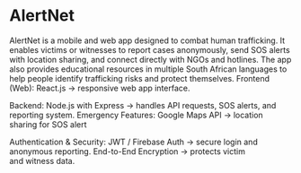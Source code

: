 # AlertNet
AlertNet is a mobile and web app designed to combat human trafficking. It enables victims or witnesses to report cases anonymously, send SOS alerts with location sharing, and connect directly with NGOs and hotlines. The app also provides educational resources in multiple South African languages to help people identify trafficking risks and protect themselves.
Frontend (Web):
React.js → responsive web app interface.

Backend:
Node.js with Express → handles API requests, SOS alerts, and reporting system.
Emergency Features:
Google Maps API → location sharing for SOS alert

Authentication & Security:
JWT / Firebase Auth → secure login and anonymous reporting.
End-to-End Encryption → protects victim and witness data.
